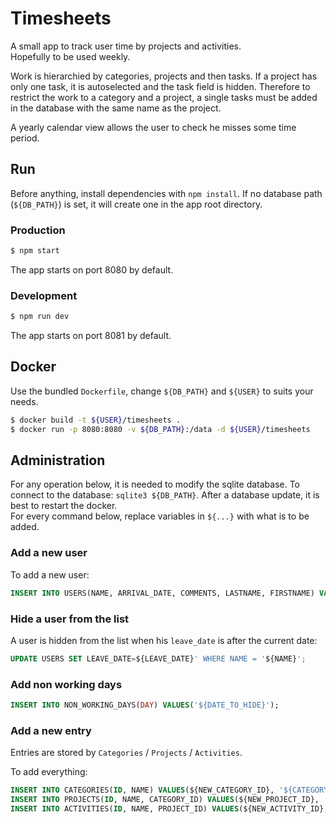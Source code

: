 # Timesheets

A small app to track user time by projects and activities.  
Hopefully to be used weekly.

Work is hierarchied by categories, projects and then tasks. If a project has only one task, it is autoselected and the task field is hidden. 
Therefore to restrict the work to a category and a project, a single tasks must be added in the database with the same name as the project.

A yearly calendar view allows the user to check he misses some time period.

## Run

Before anything, install dependencies with `npm install`.
If no database path (`${DB_PATH}`) is set, it will create one in the app root directory.

### Production

```bash
$ npm start
```

The app starts on port 8080 by default.

### Development

```bash
$ npm run dev
```
The app starts on port 8081 by default.


## Docker

Use the bundled `Dockerfile`, change `${DB_PATH}` and `${USER}` to suits your needs.

```bash
$ docker build -t ${USER}/timesheets .
$ docker run -p 8080:8080 -v ${DB_PATH}:/data -d ${USER}/timesheets
```

## Administration

For any operation below, it is needed to modify the sqlite database.
To connect to the database: `sqlite3 ${DB_PATH}`. After a database update, it is best to restart the docker.  
For every command below, replace variables in `${...}` with what is to be added.

### Add a new user

To add a new user:

```sql
INSERT INTO USERS(NAME, ARRIVAL_DATE, COMMENTS, LASTNAME, FIRSTNAME) VALUES('${NAME}', '${DATE}', '${COMMENT}', '${LAST_NAME}', '${FIRST_NAME}');
```

### Hide a user from the list

A user is hidden from the list when his `leave_date` is after the current date:

```sql
UPDATE USERS SET LEAVE_DATE=${LEAVE_DATE}' WHERE NAME = '${NAME}';
```

### Add non working days

```sql
INSERT INTO NON_WORKING_DAYS(DAY) VALUES('${DATE_TO_HIDE}');
```

### Add a new entry

Entries are stored by `Categories` / `Projects` / `Activities`.

To add everything:

```sql
INSERT INTO CATEGORIES(ID, NAME) VALUES(${NEW_CATEGORY_ID}, '${CATEGORY_NAME}');
INSERT INTO PROJECTS(ID, NAME, CATEGORY_ID) VALUES(${NEW_PROJECT_ID}, '${PROJECT_NAME}', ${NEW_CATEGORY_ID});
INSERT INTO ACTIVITIES(ID, NAME, PROJECT_ID) VALUES(${NEW_ACTIVITY_ID}, '${ACTIVITY_NAME}', ${NEW_PROJECT_ID});
```

